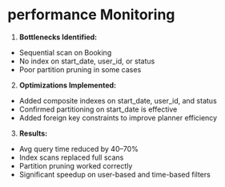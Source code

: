 # performance Monitoring

1. **Bottlenecks Identified:**

- Sequential scan on Booking
- No index on start_date, user_id, or status
- Poor partition pruning in some cases

2. **Optimizations Implemented:**
- Added composite indexes on start_date, user_id, and status
- Confirmed partitioning on start_date is effective
- Added foreign key constraints to improve planner efficiency

3. **Results:**
- Avg query time reduced by 40–70%
- Index scans replaced full scans
- Partition pruning worked correctly
- Significant speedup on user-based and time-based filters